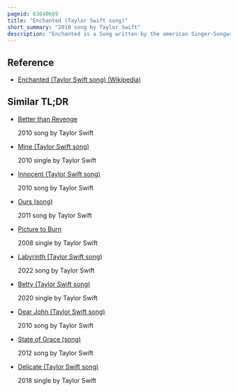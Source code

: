 ```yaml
---
pageid: 63640669
title: "Enchanted (Taylor Swift song)"
short_summary: "2010 song by Taylor Swift"
description: "Enchanted is a Song written by the american Singer-Songwriter Taylor Swift and recorded for her third Studio album Speak now. It was produced by Swift and nathan Chapman and is a Power Ballad combining Pop Rock and Country. The Production begins with gentle acoustic Guitars and Crescendos after each Refrain, leading to dynamic electric Guitars, a steady Drum Beat, and a vocal harmony-layered Coda. In the Lyrics a Narrator is infatuated with Someone after meeting them for the first Time and Worries about whether the initial Feeling will be reciprocated."
---
```


## Reference

- [Enchanted (Taylor Swift song) (Wikipedia)](https://en.wikipedia.org/?curid=63640669)

## Similar TL;DR

- [Better than Revenge](/tldr/en/better-than-revenge)

  2010 song by Taylor Swift

- [Mine (Taylor Swift song)](/tldr/en/mine-taylor-swift-song)

  2010 single by Taylor Swift

- [Innocent (Taylor Swift song)](/tldr/en/innocent-taylor-swift-song)

  2010 song by Taylor Swift

- [Ours (song)](/tldr/en/ours-song)

  2011 song by Taylor Swift

- [Picture to Burn](/tldr/en/picture-to-burn)

  2008 single by Taylor Swift

- [Labyrinth (Taylor Swift song)](/tldr/en/labyrinth-taylor-swift-song)

  2022 song by Taylor Swift

- [Betty (Taylor Swift song)](/tldr/en/betty-taylor-swift-song)

  2020 single by Taylor Swift

- [Dear John (Taylor Swift song)](/tldr/en/dear-john-taylor-swift-song)

  2010 song by Taylor Swift

- [State of Grace (song)](/tldr/en/state-of-grace-song)

  2012 song by Taylor Swift

- [Delicate (Taylor Swift song)](/tldr/en/delicate-taylor-swift-song)

  2018 single by Taylor Swift
